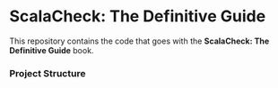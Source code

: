 ScalaCheck: The Definitive Guide
===============================

This repository contains the code that goes with the **ScalaCheck: The Definitive Guide** book.

### Project Structure
